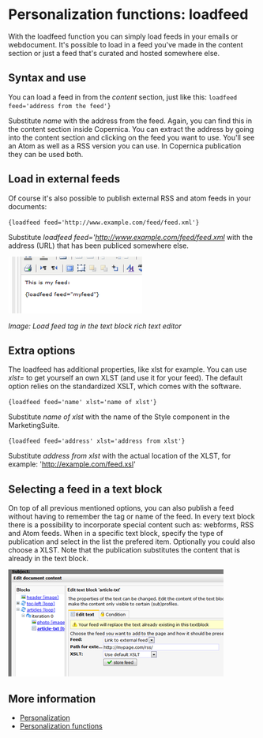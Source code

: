 # Personalization functions: loadfeed

With the loadfeed function you can simply load feeds in your emails
or webdocument. It's possible to load in a feed you've made in the
content section or just a feed that's curated and hosted somewhere else.

Syntax and use
--------------

You can load a feed in from the *content* section, just like this:
`loadfeed feed='address from the feed'}`

Substitute *name* with the address from the feed. Again, you can find 
this in the content section inside Copernica. You can extract the 
address by going into the content section and clicking on the feed you 
want to use. You'll see an Atom as well as a RSS version you can use. 
In Copernica publication they can be used both.


Load in external feeds
----------------------

Of course it's also possible to publish external RSS and atom feeds
in your documents: 

`{loadfeed feed='http://www.example.com/feed/feed.xml'}`

Substitute *loadfeed feed='http://www.example.com/feed/feed.xml*
with the address (URL) that has been publiced somewhere else.

![](../images/loadfeed1.png)

*Image: Load feed tag in the text block rich text editor*


Extra options
-------------

The loadfeed has additional properties, like xlst for example.
You can use *xlst=* to get yourself an own XLST (and use it for 
your feed). The default option relies on the standardized XSLT, 
which comes with the software.

`{loadfeed feed='name' xlst='name of xlst'}`

Substitute *name of xlst* with the name of the Style component in 
the MarketingSuite.

`{loadfeed feed='address' xlst='address from xlst'}`

Substitute *address from xlst* with the actual location of the XLST,
for example: 'http://example.com/feed.xsl'


Selecting a feed in a text block
--------------------------------

On top of all previous mentioned options, you can also publish a 
feed without having to remember the tag or name of the feed. In 
every text block there is a possibility to incorporate special
content such as: webforms, RSS and Atom feeds. When in a specific 
text block, specify the type of publication and select in the list
the prefered item. Optionally you could also choose a XLST. Note
that the publication substitutes the content that is already in
the text block.


![](../images/loadfeedfunction.png)



## More information

* [Personalization](./personalization)
* [Personalization functions](./personalization-functions)
